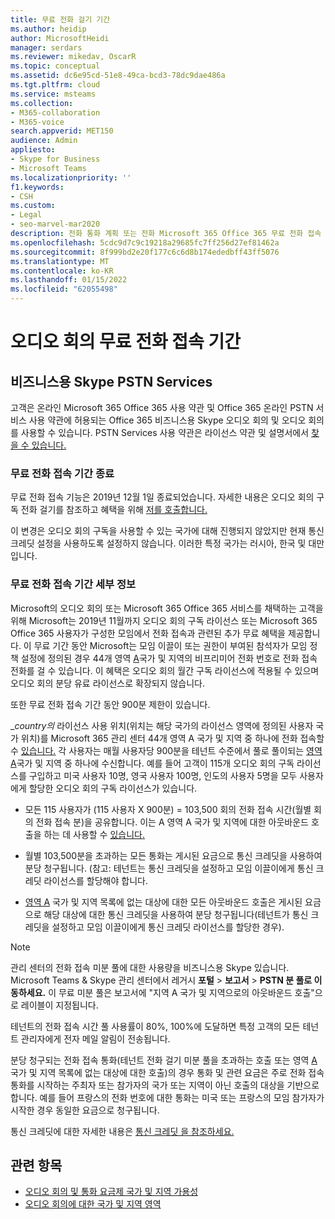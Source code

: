 ```yaml
---
title: 무료 전화 걸기 기간
ms.author: heidip
author: MicrosoftHeidi
manager: serdars
ms.reviewer: mikedav, OscarR
ms.topic: conceptual
ms.assetid: dc6e95cd-51e8-49ca-bcd3-78dc9dae486a
ms.tgt.pltfrm: cloud
ms.service: msteams
ms.collection:
- M365-collaboration
- M365-voice
search.appverid: MET150
audience: Admin
appliesto:
- Skype for Business
- Microsoft Teams
ms.localizationpriority: ''
f1.keywords:
- CSH
ms.custom:
- Legal
- seo-marvel-mar2020
description: 전화 통화 계획 또는 전화 Microsoft 365 Office 365 무료 전화 접속 기간 및 Office 365 오디오 회의에 대해 Microsoft Teams.
ms.openlocfilehash: 5cdc9d7c9c19218a29685fc7ff256d27ef81462a
ms.sourcegitcommit: 8f999bd2e20f177c6c6d8b174ededbff43ff5076
ms.translationtype: MT
ms.contentlocale: ko-KR
ms.lasthandoff: 01/15/2022
ms.locfileid: "62055498"
---
```

# <a name="audio-conferencing-complimentary-dial-out-period"></a>오디오 회의 무료 전화 접속 기간

## <a name="skype-for-business-pstn-services"></a>비즈니스용 Skype PSTN Services

고객은 온라인 Microsoft 365 Office 365 사용 약관 및 Office 365 온라인 PSTN 서비스 사용 약관에 허용되는 Office 365 비즈니스용 Skype 오디오 회의 및 오디오 회의를 사용할 수 있습니다. PSTN Services 사용 약관은 라이선스 약관 및 설명서에서 [찾을 수 있습니다.](http://www.microsoftvolumelicensing.com/DocumentSearch.aspx?Mode=2&amp;Keyword=PSTN)
  
### <a name="end-of-complimentary-dial-out-period"></a>무료 전화 접속 기간 종료

무료 전화 접속 기능은 2019년 12월 1일 종료되었습니다. 자세한 내용은 오디오 회의 구독 전화 걸기를 참조하고 혜택을 위해 [저를 호출합니다.](audio-conferencing-subscription-dial-out.md)

이 변경은 오디오 회의 구독을 사용할 수 있는 국가에 대해 진행되지 않았지만 현재 통신 크레딧 설정을 사용하도록 설정하지 않습니다. 이러한 특정 국가는 러시아, 한국 및 대만입니다.

### <a name="complimentary-dial-out-period-details"></a>무료 전화 접속 기간 세부 정보

Microsoft의 오디오 회의 또는 Microsoft 365 Office 365 서비스를 채택하는 고객을 위해 Microsoft는 2019년 11월까지 오디오 회의 구독 라이선스 또는 Microsoft 365 Office 365 사용자가 구성한 모임에서 전화 접속과 관련된 추가 무료 혜택을 제공합니다. 이 무료 기간 동안 Microsoft는 모임 이끌이 또는 권한이 부여된 참석자가 모임 정책 설정에 정의된 경우 44개 영역 [A](audio-conferencing-zones.md)국가 및 지역의 비프리미어 전화 번호로 전화 접속 전화를 걸 수 있습니다. 이 혜택은 오디오 회의 월간 구독 라이선스에 적용될 수 있으며 오디오 회의 분당 유료 라이선스로 확장되지 않습니다.

또한 무료 전화 접속 기간 동안 900분 제한이 있습니다.

__country의_ 라이선스 사용 위치(위치는 해당 국가의 라이선스 영역에 정의된 사용자 국가 위치)를 Microsoft 365 관리 센터 44개 영역 A 국가 및 지역 중 하나에 전화 접속할 수 [있습니다.](audio-conferencing-zones.md) 각 사용자는 매월 사용자당 900분을 테넌트 수준에서 풀로 풀이되는 [영역 A](audio-conferencing-zones.md)국가 및 지역 중 하나에 수신합니다.  예를 들어 고객이 115개 오디오 회의 구독 라이선스를 구입하고 미국 사용자 10명, 영국 사용자 100명, 인도의 사용자 5명을 모두 사용자에게 할당한 오디오 회의 구독 라이선스가 있습니다.

- 모든 115 사용자가 (115 사용자 X 900분) = 103,500 회의 전화 접속 시간(월별 회의 전화 접속 분)을 공유합니다. 이는 A 영역 A 국가 및 지역에 대한 아웃바운드 호출을 하는 데 사용할 수 [있습니다.](audio-conferencing-zones.md)

- 월별 103,500분을 초과하는 모든 통화는 게시된 요금으로 통신 크레딧을 사용하여 분당 청구됩니다. (참고: 테넌트는 통신 크레딧을 설정하고 모임 이끌이에게 통신 크레딧 라이선스를 할당해야 합니다.

- [영역 A](audio-conferencing-zones.md) 국가 및 지역 목록에 없는 대상에 대한 모든 아웃바운드 호출은 게시된 요금으로 해당 대상에 대한 통신 크레딧을 사용하여 분당 청구됩니다(테넌트가 통신 크레딧을 설정하고 모임 이끌이에게 통신 크레딧 라이선스를 할당한 경우).

> [!NOTE]
> 관리 센터의 전화 접속 미분 풀에 대한 사용량을 비즈니스용 Skype 있습니다. Microsoft Teams & Skype 관리 센터에서 레거시 **포털**  >  **보고서**  >  **PSTN 분 풀로 이동하세요.** 이 무료 미분 풀은 보고서에 "지역 A 국가 및 지역으로의 아웃바운드 호출"으로 레이블이 지정됩니다.

테넌트의 전화 접속 시간 풀 사용률이 80%, 100%에 도달하면 특정 고객의 모든 테넌트 관리자에게 전자 메일 알림이 전송됩니다.

분당 청구되는 전화 접속 통화(테넌트 전화 걸기 미분 풀을 초과하는 호출 또는 영역 [A](audio-conferencing-zones.md) 국가 및 지역 목록에 없는 대상에 대한 호출)의 경우 통화 및 관련 요금은 주로 전화 접속 통화를 시작하는 주최자 또는 참가자의 국가 또는 지역이 아닌 호출의 대상을 기반으로 합니다. 예를 들어 프랑스의 전화 번호에 대한 통화는 미국 또는 프랑스의 모임 참가자가 시작한 경우 동일한 요금으로 청구됩니다.

통신 크레딧에 대한 자세한 내용은 [통신 크레딧 을 참조하세요.](what-are-communications-credits.md)

## <a name="related-topics"></a>관련 항목

- [오디오 회의 및 통화 요금제 국가 및 지역 가용성](country-and-region-availability-for-audio-conferencing-and-calling-plans/country-and-region-availability-for-audio-conferencing-and-calling-plans.md)
- [오디오 회의에 대한 국가 및 지역 영역](audio-conferencing-zones.md)
